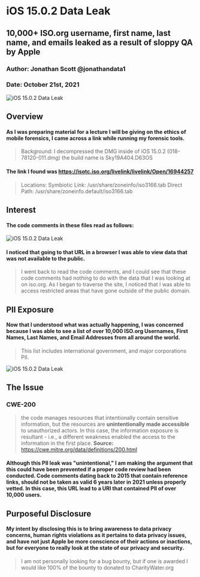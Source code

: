 
# iOS 15.0.2 Data Leak
## 10,000+ ISO.org username, first name, last name, and emails leaked as a result of sloppy QA by Apple
### Author: Jonathan Scott @jonathandata1
### Date: October 21st, 2021
![iOS 15.0.2 Data Leak](https://i.postimg.cc/28WT5QPX/Untitled-design-Max-Quality-2021-10-21-T072826-360.jpg)

## Overview
#### As I was preparing material for a lecture I will be giving on the ethics of mobile forensics, I came across a link while running my forensic tools. 

> Background: I decompressed the DMG inside of iOS 15.0.2 (018-78120-011.dmg) the build name is Sky19A404.D63OS

#### The link I found was https://isotc.iso.org/livelink/livelink/Open/16944257

> Locations: 
> Symbiotic Link: /usr/share/zoneinfo/iso3166.tab
> Direct Path: /usr/share/zoneinfo.default/iso3166.tab

## Interest

#### The code comments in these files read as follows:
![iOS 15.0.2 Data Leak](https://i.postimg.cc/tJ43NPTW/Screen-Shot-2021-10-21-at-7-20-28-AM.png)

#### I noticed that going to that URL in a browser I was able to view data that was not available to the public.

> I went back to read the code comments, and I could see that these code comments had nothing to do with the data that I was looking at on iso.org. As I began to traverse the site, I noticed that I was able to access restricted areas that have gone outside of the public domain. 

## PII Exposure

#### Now that I understood what was actually happening, I was concerned because I was able to see a list of over 10,000 ISO.org Usernames, First Names, Last Names, and Email Addresses from all around the world. 

> This list includes international government, and major corporations PII. 

![iOS 15.0.2 Data Leak](https://i.postimg.cc/BZmk9BxW/Screen-Shot-2021-10-21-at-4-25-19-AM.png)

## The Issue
### CWE-200

> the code manages resources that intentionally contain sensitive
> information, but the resources are  **unintentionally made
> accessible** to unauthorized actors. In this case, the information
> exposure is resultant - i.e., a different weakness enabled the access
> to the information in the first place.
**Source:** https://cwe.mitre.org/data/definitions/200.html

#### Although this PII leak was "unintentional," I am making the argument that this could have been prevented if a proper code review had been conducted. Code comments dating back to 2015 that contain reference links, should not be taken as valid 6 years later in 2021 unless properly vetted. In this case, this URL lead to a URI that contained PII of over 10,000 users. 

## Purposeful Disclosure

#### My intent by disclosing this is to bring awareness to data privacy concerns, human rights violations as it pertains to data privacy issues, and have not just Apple be more conscience of their actions or inactions, but for everyone to really look at the state of our privacy and security. 

> I am not personally looking for a bug bounty, but if one is awarded I would like 100% of the bounty to donated to CharityWater.org 

 
